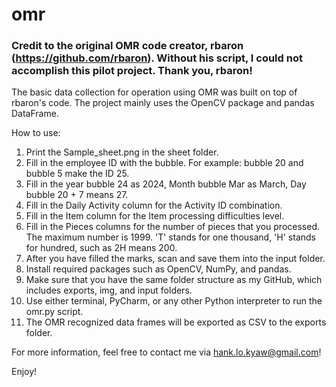 # omr

### Credit to the original OMR code creator, rbaron (https://github.com/rbaron). Without his script, I could not accomplish this pilot project. Thank you, rbaron!

The basic data collection for operation using OMR was built on top of rbaron's code. The project mainly uses the OpenCV package and pandas DataFrame.

How to use:
1. Print the Sample_sheet.png in the sheet folder.
2. Fill in the employee ID with the bubble. For example: bubble 20 and bubble 5 make the ID 25.
3. Fill in the year bubble 24 as 2024, Month bubble Mar as March, Day bubble 20 + 7 means 27.
4. Fill in the Daily Activity column for the Activity ID combination.
5. Fill in the Item column for the Item processing difficulties level.
6. Fill in the Pieces columns for the number of pieces that you processed. The maximum number is 1999. 'T' stands for one thousand, 'H' stands for hundred, such as 2H means 200.
7. After you have filled the marks, scan and save them into the input folder.
8. Install required packages such as OpenCV, NumPy, and pandas.
9. Make sure that you have the same folder structure as my GitHub, which includes exports, img, and input folders.
10. Use either terminal, PyCharm, or any other Python interpreter to run the omr.py script.
11. The OMR recognized data frames will be exported as CSV to the exports folder. 

For more information, feel free to contact me via hank.lo.kyaw@gmail.com!

Enjoy!
